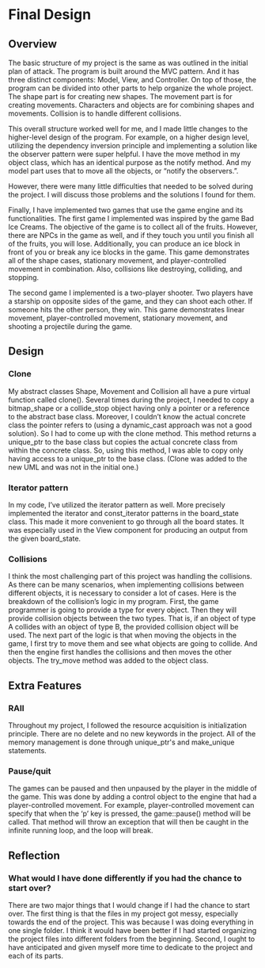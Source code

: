 # Final Design

## Overview
The basic structure of my project is the same as was outlined in the initial plan of attack. The program is built around the MVC pattern. And it has three distinct components: Model, View, and Controller. On top of those, the program can be divided into other parts to help organize the whole project. The shape part is for creating new shapes. The movement part is for creating movements. Characters and objects are for combining shapes and movements. Collision is to handle different collisions.

This overall structure worked well for me, and I made little changes to the higher-level design of the program. For example, on a higher design level, utilizing the dependency inversion principle and implementing a solution like the observer pattern were super helpful. I have the move method in my object class, which has an identical purpose as the notify method. And my model part uses that to move all the objects, or “notify the observers.”.

However, there were many little difficulties that needed to be solved during the project. I will discuss those problems and the solutions I found for them.

Finally, I have implemented two games that use the game engine and its functionalities. The first game I implemented was inspired by the game Bad Ice Creams. The objective of the game is to collect all of the fruits. However, there are NPCs in the game as well, and if they touch you until you finish all of the fruits, you will lose. Additionally, you can produce an ice block in front of you or break any ice blocks in the game. This game demonstrates all of the shape cases, stationary movement, and player-controlled movement in combination. Also, collisions like destroying, colliding, and stopping.

The second game I implemented is a two-player shooter. Two players have a starship on opposite sides of the game, and they can shoot each other. If someone hits the other person, they win. This game demonstrates linear movement, player-controlled movement, stationary movement, and shooting a projectile during the game.

## Design
### Clone
My abstract classes Shape, Movement and Collision all have a pure virtual function called clone(). Several times during the project, I needed to copy a bitmap_shape or a collide_stop object having only a pointer or a reference to the abstract base class. Moreover, I couldn’t know the actual concrete class the pointer refers to (using a dynamic_cast approach was not a good solution). So I had to come up with the clone method. This method returns a unique_ptr to the base class but copies the actual concrete class from within the concrete class. So, using this method, I was able to copy only having access to a unique_ptr to the base class. (Clone was added to the new UML and was not in the initial one.)

### Iterator pattern
In my code, I’ve utilized the iterator pattern as well. More precisely implemented the iterator and const_iterator patterns in the board_state class. This made it more convenient to go through all the board states. It was especially used in the View component for producing an output from the given board_state.

### Collisions
I think the most challenging part of this project was handling the collisions. As there can be many scenarios, when implementing collisions between different objects, it is necessary to consider a lot of cases. Here is the breakdown of the collision’s logic in my program. First, the game programmer is going to provide a type for every object. Then they will provide collision objects between the two types. That is, if an object of type A collides with an object of type B, the provided collision object will be used. The next part of the logic is that when moving the objects in the game, I first try to move them and see what objects are going to collide. And then the engine first handles the collisions and then moves the other objects. The try_move method was added to the object class.

## Extra Features
### RAII
Throughout my project, I followed the resource acquisition is initialization principle. There are no delete and no new keywords in the project. All of the memory management is done through unique_ptr's and make_unique statements.
### Pause/quit
The games can be paused and then unpaused by the player in the middle of the game. This was done by adding a control object to the engine that had a player-controlled movement. For example, player-controlled movement can specify that when the ‘p’ key is pressed, the game::pause() method will be called. That method will throw an exception that will then be caught in the infinite running loop, and the loop will break. 

## Reflection
### What would I have done differently if you had the chance to start over? 
There are two major things that I would change if I had the chance to start over. The first thing is that the files in my project got messy, especially towards the end of the project. This was because I was doing everything in one single folder. I think it would have been better if I had started organizing the project files into different folders from the beginning.
Second, I ought to have anticipated and given myself more time to dedicate to the project and each of its parts.
